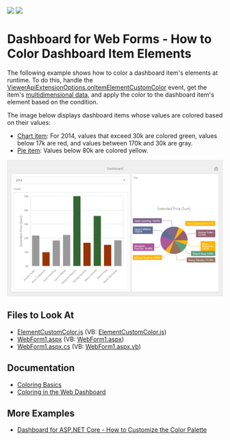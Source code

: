 <!-- default badges list -->
[![](https://img.shields.io/badge/Open_in_DevExpress_Support_Center-FF7200?style=flat-square&logo=DevExpress&logoColor=white)](https://supportcenter.devexpress.com/ticket/details/T491831)
[![](https://img.shields.io/badge/📖_How_to_use_DevExpress_Examples-e9f6fc?style=flat-square)](https://docs.devexpress.com/GeneralInformation/403183)
<!-- default badges end -->

# Dashboard for Web Forms - How to Color Dashboard Item Elements

The following example shows how to color a dashboard item's elements at runtime. To do this, handle the [ViewerApiExtensionOptions.onItemElementCustomColor](https://docs.devexpress.com/Dashboard/js-DevExpress.Dashboard.ViewerApiExtensionOptions?p=netframework#js_devexpress_dashboard_viewerapiextensionoptions_onitemelementcustomcolor) event, get the item's [multidimensional data](https://docs.devexpress.com/Dashboard/403003/web-dashboard/dashboard-control-for-javascript-applications-jquery-knockout-etc/obtain-underlying-and-displayed-data#client-data-structure), and apply the color to the dashboard item's element based on the condition.

The image below displays dashboard items whose values are colored based on their values:

- [Chart item](https://docs.devexpress.com/Dashboard/117159/web-dashboard/create-dashboards-on-the-web/dashboard-item-settings/chart#client-data-structure): For 2014, values that exceed 30k are colored green, values below 17k are red, and values between 170k and 30k are gray.
- [Pie item](https://docs.devexpress.com/Dashboard/117162/web-dashboard/create-dashboards-on-the-web/dashboard-item-settings/pies#client-data-structure): Values below 80k are colored yellow.

![](dashboard-color-elements.png)

## Files to Look At

* [ElementCustomColor.js](./CS/ASPxDashboard_ElementCustomColor/Scripts/ElementCustomColor.js) (VB: [ElementCustomColor.js](./VB/ASPxDashboard_ElementCustomColor/Scripts/ElementCustomColor.js))
* [WebForm1.aspx](./CS/ASPxDashboard_ElementCustomColor/WebForm1.aspx) (VB: [WebForm1.aspx](./VB/ASPxDashboard_ElementCustomColor/WebForm1.aspx))
* [WebForm1.aspx.cs](./CS/ASPxDashboard_ElementCustomColor/WebForm1.aspx.cs) (VB: [WebForm1.aspx.vb](./VB/ASPxDashboard_ElementCustomColor/WebForm1.aspx.vb))


## Documentation

- [Coloring Basics](https://docs.devexpress.com/Dashboard/116915)
- [Coloring in the Web Dashboard](https://docs.devexpress.com/Dashboard/117152)

## More Examples

- [Dashboard for ASP.NET Core - How to Customize the Color Palette](https://github.com/DevExpress-Examples/asp-net-core-dashboard-customize-color-palettes)
